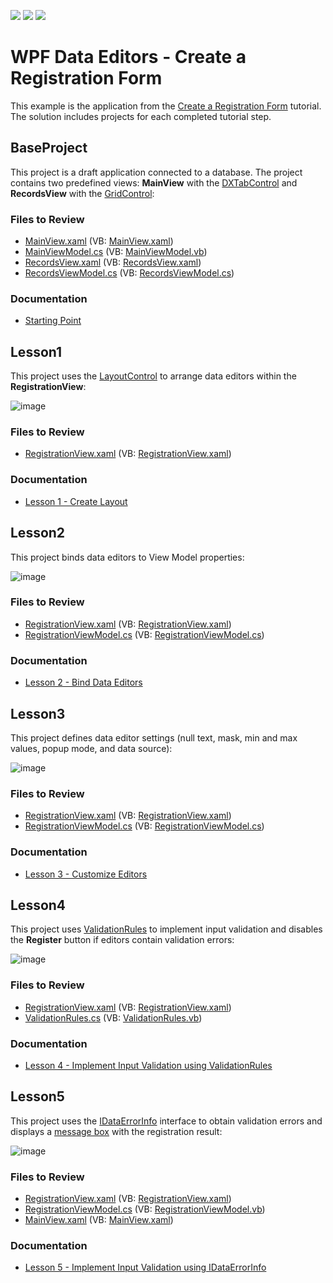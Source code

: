 <!-- default badges list -->
![](https://img.shields.io/endpoint?url=https://codecentral.devexpress.com/api/v1/VersionRange/128644289/22.2.2%2B)
[![](https://img.shields.io/badge/Open_in_DevExpress_Support_Center-FF7200?style=flat-square&logo=DevExpress&logoColor=white)](https://supportcenter.devexpress.com/ticket/details/E4575)
[![](https://img.shields.io/badge/📖_How_to_use_DevExpress_Examples-e9f6fc?style=flat-square)](https://docs.devexpress.com/GeneralInformation/403183)
<!-- default badges end -->

# WPF Data Editors - Create a Registration Form

This example is the application from the [Create a Registration Form](https://docs.devexpress.com/WPF/17675/controls-and-libraries/data-editors/getting-started/how-to-create-a-registration-form) tutorial. The solution includes projects for each completed tutorial step.

## BaseProject

This project is a draft application connected to a database. The project contains two predefined views: **MainView** with the [DXTabControl](https://docs.devexpress.com/WPF/DevExpress.Xpf.Core.DXTabControl) and **RecordsView** with the [GridControl](https://docs.devexpress.com/WPF/DevExpress.Xpf.Grid.GridControl):

### Files to Review

* [MainView.xaml](./CS/RegistrationForm.BaseProject/View/MainView.xaml) (VB: [MainView.xaml](./VB/RegistrationForm.BaseProject/View/MainView.xaml))
* [MainViewModel.cs](./CS/RegistrationForm.BaseProject/ViewModel/MainViewModel.cs) (VB: [MainViewModel.vb](./VB/RegistrationForm.BaseProject/ViewModel/MainViewModel.vb))
* [RecordsView.xaml](./CS/RegistrationForm.BaseProject/View/RecordsView.xaml) (VB: [RecordsView.xaml](./VB/RegistrationForm.BaseProject/View/RecordsView.xaml))
* [RecordsViewModel.cs](./CS/RegistrationForm.BaseProject/ViewModel/RecordsViewModel.cs) (VB: [RecordsViewModel.cs](./CS/RegistrationForm.BaseProject/ViewModel/RecordsViewModel.cs))

### Documentation

* [Starting Point](https://docs.devexpress.com/WPF/17676/controls-and-libraries/data-editors/getting-started/how-to-create-a-registration-form/starting-point)

## Lesson1

This project uses the [LayoutControl](https://docs.devexpress.com/WPF/DevExpress.Xpf.LayoutControl.LayoutControl) to arrange data editors within the **RegistrationView**:

![image](https://user-images.githubusercontent.com/65009440/226887933-cb473803-3931-423a-b3f0-1b46ccff0043.png)

### Files to Review

* [RegistrationView.xaml](./CS/RegistrationForm.Lesson1/View/RegistrationView.xaml) (VB: [RegistrationView.xaml](./VB/RegistrationForm.Lesson1/View/RegistrationView.xaml))

### Documentation

* [Lesson 1 - Create Layout](https://docs.devexpress.com/WPF/17677/controls-and-libraries/data-editors/getting-started/how-to-create-a-registration-form/lesson-1-create-layout)

## Lesson2

This project binds data editors to View Model properties:

![image](https://user-images.githubusercontent.com/65009440/226891620-ca537443-6c9f-4430-bb56-4efec69eb25c.png)

### Files to Review

* [RegistrationView.xaml](./CS/RegistrationForm.Lesson2/View/RegistrationView.xaml) (VB: [RegistrationView.xaml](./VB/RegistrationForm.Lesson2/View/RegistrationView.xaml))
* [RegistrationViewModel.cs](./CS/RegistrationForm.Lesson2/ViewModel/RegistrationViewModel.cs) (VB: [RegistrationViewModel.cs](./CS/RegistrationForm.Lesson2/ViewModel/RegistrationViewModel.cs))

### Documentation

* [Lesson 2 - Bind Data Editors](https://docs.devexpress.com/WPF/17689/controls-and-libraries/data-editors/getting-started/how-to-create-a-registration-form/lesson-2-bind-data-editors)

## Lesson3

This project defines data editor settings (null text, mask, min and max values, popup mode, and data source):

![image](https://user-images.githubusercontent.com/65009440/226893095-3ea7bad1-56a8-45b9-a39e-8fd72c5e0373.png)

### Files to Review

* [RegistrationView.xaml](./CS/RegistrationForm.Lesson3/View/RegistrationView.xaml) (VB: [RegistrationView.xaml](./VB/RegistrationForm.Lesson3/View/RegistrationView.xaml))
* [RegistrationViewModel.cs](./CS/RegistrationForm.Lesson3/ViewModel/RegistrationViewModel.cs) (VB: [RegistrationViewModel.cs](./CS/RegistrationForm.Lesson3/ViewModel/RegistrationViewModel.cs))

### Documentation

* [Lesson 3 - Customize Editors](https://docs.devexpress.com/WPF/17690/controls-and-libraries/data-editors/getting-started/how-to-create-a-registration-form/lesson-3-customize-editors)

## Lesson4

This project uses [ValidationRules](https://learn.microsoft.com/en-us/dotnet/api/system.windows.controls.validationrule) to implement input validation and disables the **Register** button if editors contain validation errors:

![image](https://user-images.githubusercontent.com/65009440/226896243-cf9cae10-b14e-4b5f-a1ec-e40a0e224911.png)

### Files to Review

* [RegistrationView.xaml](./CS/RegistrationForm.Lesson4/View/RegistrationView.xaml) (VB: [RegistrationView.xaml](./VB/RegistrationForm.Lesson4/View/RegistrationView.xaml))
* [ValidationRules.cs](./CS/RegistrationForm.Lesson4/Common/ValidationRules.cs) (VB: [ValidationRules.vb](./VB/RegistrationForm.Lesson4/Common/ValidationRules.vb))

### Documentation

* [Lesson 4 - Implement Input Validation using ValidationRules](https://docs.devexpress.com/WPF/17693/controls-and-libraries/data-editors/getting-started/how-to-create-a-registration-form/lesson-4-implement-input-validation-using-validationrules)

## Lesson5

This project uses the [IDataErrorInfo](https://learn.microsoft.com/en-us/dotnet/api/system.componentmodel.idataerrorinfo) interface to obtain validation errors and displays a [message box](https://docs.devexpress.com/WPF/17415/mvvm-framework/services/predefined-set/message-box-services/dxmessageboxservice) with the registration result:

![image](https://user-images.githubusercontent.com/65009440/226903130-3d2362ae-b947-4fdc-84f1-eb718d364ff1.png)

### Files to Review

* [RegistrationView.xaml](./CS/RegistrationForm.Lesson5/View/RegistrationView.xaml) (VB: [RegistrationView.xaml](./VB/RegistrationForm.Lesson5/View/RegistrationView.xaml))
* [RegistrationViewModel.cs](./CS/RegistrationForm.Lesson5/ViewModel/RegistrationViewModel.cs) (VB: [RegistrationViewModel.vb](./CS/RegistrationForm.Lesson5/ViewModel/RegistrationViewModel.cs))
* [MainView.xaml](./CS/RegistrationForm.Lesson5/View/MainView.xaml) (VB: [MainView.xaml](./VB/RegistrationForm.Lesson5/View/MainView.xaml))

### Documentation

* [Lesson 5 - Implement Input Validation using IDataErrorInfo](https://docs.devexpress.com/WPF/17694/controls-and-libraries/data-editors/getting-started/how-to-create-a-registration-form/lesson-5-implement-input-validation-using-idataerrorinfo)

